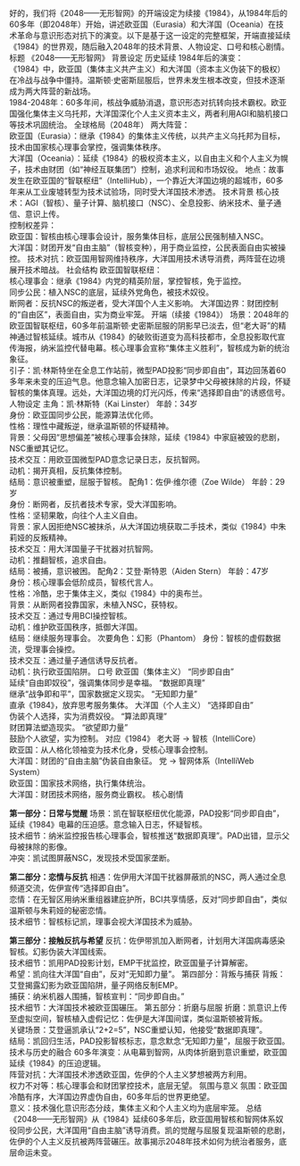 好的，我们将《2048——无形智网》的开端设定为续接《1984》，从1984年后的60多年（即2048年）开始，讲述欧亚国（Eurasia）和大洋国（Oceania）在技术革命与意识形态对抗下的演变。以下是基于这一设定的完整框架，开端直接延续《1984》的世界观，随后融入2048年的技术背景、人物设定、口号和核心剧情。
标题
《2048——无形智网》
背景设定
历史延续
1984年后的演变：  
《1984》中，欧亚国（集体主义共产主义）和大洋国（资本主义伪装下的极权）在冷战与战争中僵持。温斯顿·史密斯屈服后，世界未发生根本改变，但技术逐渐成为两大阵营的新战场。  
1984-2048年：60多年间，核战争威胁消退，意识形态对抗转向技术霸权。欧亚国强化集体主义乌托邦，大洋国深化个人主义资本主义，两者利用AGI和脑机接口等技术巩固统治。
全球格局（2048年）
两大阵营：  
欧亚国（Eurasia）：继承《1984》的集体主义传统，以共产主义乌托邦为目标，技术由国家核心理事会掌控，强调集体秩序。  
大洋国（Oceania）：延续《1984》的极权资本主义，以自由主义和个人主义为幌子，技术由财团（如“神经互联集团”）控制，追求利润和市场奴役。
地点：故事发生在欧亚国的“智联枢纽”（IntelliHub），一个靠近大洋国边境的超城市，60多年来从工业废墟转型为技术试验场，同时受大洋国技术渗透。
技术背景
核心技术：AGI（智核）、量子计算、脑机接口（NSC）、全息投影、纳米技术、量子通信、意识上传。  
控制权差异：  
欧亚国：智核由核心理事会设计，服务集体目标，底层公民强制植入NSC。  
大洋国：财团开发“自由主脑”（智核变种），用于商业监控，公民表面自由实被操控。
技术对抗：欧亚国用智网维持秩序，大洋国用技术诱导消费，两阵营在边境展开技术暗战。
社会结构
欧亚国智联枢纽：  
核心理事会：继承《1984》内党的精英阶层，掌控智核，免于监控。  
同步公民：植入NSC的底层，延续外党角色，被技术奴役。  
断网者：反抗NSC的叛逆者，受大洋国个人主义影响。
大洋国边界：财团控制的“自由区”，表面自由，实为商业牢笼。
开端（续接《1984》）
场景：2048年的欧亚国智联枢纽，60多年前温斯顿·史密斯屈服的阴影早已淡去，但“老大哥”的精神通过智核延续。城市从《1984》的破败街道变为高科技都市，全息投影取代宣传海报，纳米监控代替电幕。核心理事会宣称“集体主义胜利”，智核成为新的统治象征。  
引子：凯·林斯特坐在全息工作站前，微型PAD投影“同步即自由”，耳边回荡着60多年来未变的压迫气息。他意念输入加密日志，记录梦中父母被抹除的片段，怀疑智核的集体真理。远处，大洋国边境的灯光闪烁，传来“选择即自由”的诱惑信号。
人物设定
主角：凯·林斯特（Kai Linster）
年龄：34岁  
身份：欧亚国同步公民，能源算法优化师。  
性格：理性中藏叛逆，继承温斯顿的怀疑精神。  
背景：父母因“思想偏差”被核心理事会抹除，延续《1984》中家庭被毁的悲剧，NSC重塑其记忆。  
技术交互：用欧亚国微型PAD意念记录日志，反抗智网。  
动机：揭开真相，反抗集体控制。  
结局：意识被重塑，屈服于智核。
配角1：佐伊·维尔德（Zoe Wilde）
年龄：29岁  
身份：断网者，反抗者技术专家，受大洋国影响。  
性格：坚韧果敢，向往个人主义自由。  
背景：家人因拒绝NSC被抹杀，从大洋国边境获取二手技术，类似《1984》中朱莉娅的反叛精神。  
技术交互：用大洋国量子干扰器对抗智网。  
动机：推翻智核，追求自由。  
结局：被捕，意识被困。
配角2：艾登·斯特恩（Aiden Stern）
年龄：47岁  
身份：核心理事会低阶成员，智核代言人。  
性格：冷酷，忠于集体主义，类似《1984》中的奥布兰。  
背景：从断网者投靠国家，未植入NSC，获特权。  
技术交互：通过专用BCI操控智核。  
动机：维护欧亚国秩序，抵御大洋国。  
结局：继续服务理事会。
次要角色：幻影（Phantom）
身份：智核的虚假数据流，受理事会操控。  
技术交互：通过量子通信诱导反抗者。  
动机：执行欧亚国陷阱。
口号
欧亚国（集体主义）
“同步即自由”  
延续“自由即奴役”，强调集体同步是幸福。
“数据即真理”  
继承“战争即和平”，国家数据定义现实。
“无知即力量”  
直承《1984》，放弃思考服务集体。
大洋国（个人主义）
“选择即自由”  
伪装个人选择，实为消费奴役。
“算法即真理”  
财团算法塑造现实。
“欲望即力量”  
鼓励个人欲望，实为控制。
对应《1984》
老大哥 → 智核（IntelliCore）  
欧亚国：从人格化领袖变为技术化身，受核心理事会控制。  
大洋国：财团的“自由主脑”伪装自由象征。
党 → 智网体系（IntelliWeb System）  
欧亚国：国家技术网络，执行集体统治。  
大洋国：财团技术网络，服务商业霸权。
核心剧情

**第一部分：日常与觉醒**
场景：凯在智联枢纽优化能源，PAD投影“同步即自由”，延续《1984》电幕的压迫感。意念输入日志，怀疑智核。  
技术细节：纳米监控报告核心理事会，智核推送“数据即真理”。PAD出错，显示父母被抹除的影像。  
冲突：凯试图屏蔽NSC，发现技术受国家垄断。

**第二部分：恋情与反抗**
相遇：佐伊用大洋国干扰器屏蔽凯的NSC，两人通过全息频道交流，佐伊宣传“选择即自由”。  
恋情：在无智区用纳米重组器建庇护所，BCI共享情感，反对“同步即自由”，类似温斯顿与朱莉娅的秘密恋情。  
技术细节：智核标记凯，理事会视大洋国技术为威胁。

**第三部分：接触反抗与希望**
反抗：佐伊带凯加入断网者，计划用大洋国病毒感染智核。幻影伪装大洋国线索。  
技术细节：凯用PAD投影计划，EMP干扰监控，欧亚国量子计算解密。  
希望：凯向往大洋国“自由”，反对“无知即力量”。
第四部分：背叛与捕获
背叛：艾登揭露幻影为欧亚国陷阱，量子网络反制EMP。  
捕获：纳米机器人围捕，智核宣判：“同步即自由。”  
技术细节：大洋国技术被欧亚国碾压。
第五部分：折磨与屈服
折磨：凯意识上传至虚拟空间，智核植入虚假记忆：佐伊是大洋国间谍，类似温斯顿被背叛。  
关键场景：艾登逼凯承认“2+2=5”，NSC重塑认知，他接受“数据即真理”。  
结局：凯回归生活，PAD投影智核标志，意念默念“无知即力量”，屈服于欧亚国。
技术与历史的融合
60多年演变：从电幕到智网，从肉体折磨到意识重塑，欧亚国延续《1984》的压迫逻辑。  
阵营对抗：大洋国技术渗透欧亚国，佐伊的个人主义梦想被两方利用。  
权力不对等：核心理事会和财团掌控技术，底层无望。
氛围与意义
氛围：欧亚国冷酷有序，大洋国边界虚伪自由，60多年后的世界更绝望。  
意义：技术强化意识形态分歧，集体主义和个人主义均为底层牢笼。
总结
《2048——无形智网》从《1984》延续60多年后，欧亚国用智核和智网体系奴役同步公民，大洋国用“自由主脑”诱导消费。凯的觉醒与屈服复现温斯顿的悲剧，佐伊的个人主义反抗被两阵营碾压。故事揭示2048年技术如何为统治者服务，底层命运未变。